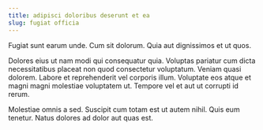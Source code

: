 ```yaml
---
title: adipisci doloribus deserunt et ea
slug: fugiat officia
---
```


Fugiat sunt earum unde. Cum sit dolorum. Quia aut dignissimos et ut quos.

Dolores eius ut nam modi qui consequatur quia. Voluptas pariatur cum dicta necessitatibus placeat non quod consectetur voluptatum. Veniam quasi dolorem. Labore et reprehenderit vel corporis illum. Voluptate eos atque et magni magni molestiae voluptatem ut. Tempore vel et aut ut corrupti id rerum.

Molestiae omnis a sed. Suscipit cum totam est ut autem nihil. Quis eum tenetur. Natus dolores ad dolor aut quas est.
